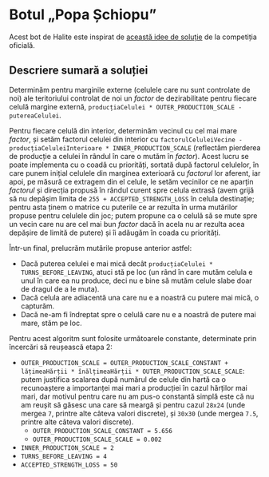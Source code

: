 # Botul „Popa Șchiopu”

Acest bot de Halite este inspirat de [această idee de soluție](http://braino.org/thoughts/halite_the_simple_way.html) de la competiția oficială.

## Descriere sumară a soluției

Determinăm pentru marginile externe (celulele care nu sunt controlate de noi) ale teritoriului controlat de noi un _factor_ de dezirabilitate pentru fiecare celulă margine externă, `producțiaCelulei * OUTER_PRODUCTION_SCALE - putereaCelulei`.

Pentru fiecare celulă din interior, determinăm vecinul cu cel mai mare _factor_, și setăm factorul celulei din interior cu `factorulCeluleiVecine - producțiaCeluleiInterioare * INNER_PRODUCTION_SCALE` (reflectăm pierderea de producție a celulei în rândul în care o mutăm în _factor_).
Acest lucru se poate implementa cu o coadă cu priorități, sortată după factorul celulelor, în care punem inițial celulele din marginea exterioară cu _factorul_ lor aferent, iar apoi, pe măsură ce extragem din el celule, le setăm vecinilor ce ne aparțin _factorul_ și direcția propusă în rândul curent spre celula extrasă (avem grijă să nu depășim limita de `255 + ACCEPTED_STRENGTH_LOSS` în celula destinație; pentru asta ținem o matrice cu puterile ce ar rezulta în urma mutărilor propuse pentru celulele din joc; putem propune ca o celulă să se mute spre un vecin care nu are cel mai bun _factor_ dacă în acela nu ar rezulta acea depășire de limită de putere) și îi adăugăm în coada cu priorități.

Într-un final, prelucrăm mutările propuse anterior astfel:
- Dacă puterea celulei e mai mică decât `producțiaCelulei * TURNS_BEFORE_LEAVING`, atuci stă pe loc (un rând în care mutăm celula e unul în care ea nu produce, deci nu e bine să mutăm celule slabe doar de dragul de a le muta).
- Dacă celula are adiacentă una care nu e a noastră cu putere mai mică, o capturăm.
- Dacă ne-am fi îndreptat spre o celulă care nu e a noastră de putere mai mare, stăm pe loc.

Pentru acest algoritm sunt folosite următoarele constante, determinate prin încercări să reușească etapa 2:
- `OUTER_PRODUCTION_SCALE = OUTER_PRODUCTION_SCALE_CONSTANT + lățimeaHărții * înălțimeaHărții * OUTER_PRODUCTION_SCALE_SCALE`: putem justifica scalarea după numărul de celule din hartă ca o recunoaștere a importanței mai mari a producției în cazul hărților mai mari, dar motivul pentru care nu am pus-o constantă simplă este că nu am reușit să găsesc una care să meargă și pentru cazul `28x24` (unde mergea `7`, printre alte câteva valori discrete), și `30x30` (unde mergea `7.5`, printre alte câteva valori discrete).
    - `OUTER_PRODUCTION_SCALE_CONSTANT = 5.656`
    - `OUTER_PRODUCTION_SCALE_SCALE = 0.002`
- `INNER_PRODUCTION_SCALE = 2`
- `TURNS_BEFORE_LEAVING = 4`
- `ACCEPTED_STRENGTH_LOSS = 50`
